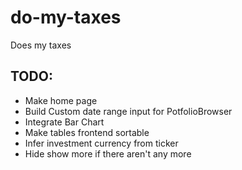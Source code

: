 # do-my-taxes
Does my taxes

## TODO:
 - Make home page 
 - Build Custom date range input for PotfolioBrowser 
 - Integrate Bar Chart
 - Make tables frontend sortable
 - Infer investment currency from ticker
 - Hide show more if there aren't any more
